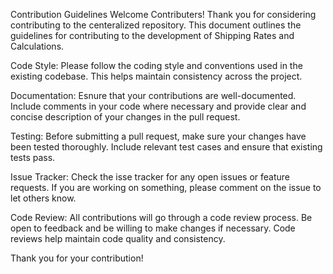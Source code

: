 Contribution Guidelines
Welcome Contributers!
Thank you for considering contributing to the centeralized repository. This document outlines the guidelines for contributing to the development of Shipping Rates and Calculations.

Code Style:
Please follow the coding style and conventions used in the existing codebase. This helps maintain consistency across the project.

Documentation:
Esnure that your contributions are well-documented. Include comments in your code where necessary and provide clear and concise description of your changes in the pull request.

Testing:
Before submitting a pull request, make sure your changes have been tested thoroughly. Include relevant test cases and ensure that existing tests pass.

Issue Tracker:
Check the isse tracker for any open issues or feature requests. If you are working on something, please comment on the issue to let others know.

Code Review:
All contributions will go through a code review process. Be open to feedback and be willing to make changes if necessary. Code reviews help maintain code quality and consistency.

Thank you for your contribution!
